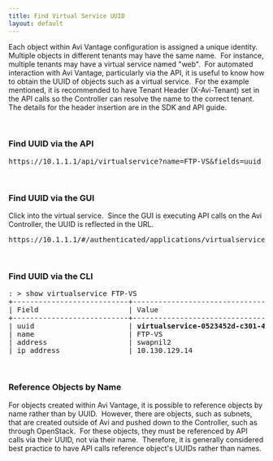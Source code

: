 ```yaml
---
title: Find Virtual Service UUID
layout: default
---
```

Each object within Avi Vantage configuration is assigned a unique identity.  Multiple objects in different tenants may have the same name.  For instance, multiple tenants may have a virtual service named "web".  For automated interaction with Avi Vantage, particularly via the API, it is useful to know how to obtain the UUID of objects such as a virtual service.  For the example mentioned, it is recommended to have Tenant Header (X-Avi-Tenant) set in the API calls so the Controller can resolve the name to the correct tenant. The details for the header insertion are in the SDK and API guide.

 

### Find UUID via the API

<pre>https://10.1.1.1/api/virtualservice?name=FTP-VS&amp;fields=uuid</pre> 

 

### Find UUID via the GUI

Click into the virtual service.  Since the GUI is executing API calls on the Avi Controller, the UUID is reflected in the URL.

<pre>https://10.1.1.1/#/authenticated/applications/virtualservice/<strong>virtualservice-0523452d-c301-4817-a5e0-ee66b95bd287</strong>/analytics?timeframe=6h</pre> 

 

### Find UUID via the CLI

<pre>: &gt; show virtualservice FTP-VS
+---------------------------+-----------------------------------------------------+
| Field                     | Value                                               |
+---------------------------+-----------------------------------------------------+
| uuid                      | <strong>virtualservice-0523452d-c301-4817-a5e0-ee66b95bd287</strong> |
| name                      | FTP-VS                                              |
| address                   | swapnil2                                            |
| ip_address                | 10.130.129.14                                       |</pre> 

 

### Reference Objects by Name

For objects created within Avi Vantage, it is possible to reference objects by name rather than by UUID.  However, there are objects, such as subnets, that are created outside of Avi and pushed down to the Controller, such as through OpenStack.  For these objects, they must be referenced by API calls via their UUID, not via their name.  Therefore, it is generally considered best practice to have API calls reference object's UUIDs rather than names.

 
